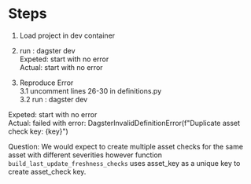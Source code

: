 # Steps

1. Load project in dev container

2. run : dagster dev \
Expeted: start with no error \
Actual: start with no error

3. Reproduce Error \
    3.1 uncomment lines 26-30 in definitions.py \
    3.2 run : dagster dev 

Expeted: start with no error \
Actual: failed with error: DagsterInvalidDefinitionError(f"Duplicate asset check key: {key}")


Question: 
We would expect to create multiple asset checks for the same asset with different severities
however function `build_last_update_freshness_checks` uses asset_key as a unique key to create asset_check key.
